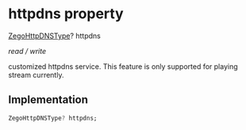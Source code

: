


# httpdns property







[ZegoHttpDNSType](../../zego_uikit_prebuilt_live_audio_room/ZegoHttpDNSType.md)? httpdns
  
_<span class="feature">read / write</span>_



<p>customized httpdns service. This feature is only supported for playing stream currently.</p>



## Implementation

```dart
ZegoHttpDNSType? httpdns;
```







